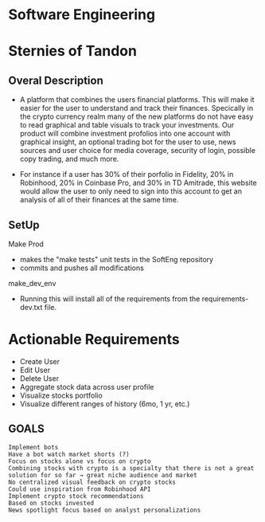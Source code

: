 # Software Engineering

# Sternies of Tandon

## Overal Description

  - A platform that combines the users financial platforms. This will make it easier for the user to understand and track their finances. Specically in the crypto currency realm many of the new platforms do not have easy to read graphical and table visuals to track your investments. Our product will combine investment profolios into one account with graphical insight, an optional trading bot for the user to use, news sources and user choice for media coverage, security of login, possible copy trading, and much more. 

  - For instance if a user has 30% of their porfolio in Fidelity, 20% in Robinhood, 20% in Coinbase Pro, and 30% in TD Amitrade, this website would allow the user to only need to sign into this account to get an analysis of all of their finances at the same time. 

## SetUp 

  Make Prod
  - makes the "make tests" unit tests in the SoftEng repository
  - commits and pushes all modifications

  make_dev_env
  - Running this will install all of the requirements from the requirements-dev.txt file.

# Actionable Requirements
  - Create User
  - Edit User
  - Delete User
  - Aggregate stock data across user profile
  - Visualize stocks portfolio
  - Visualize different ranges of history (6mo, 1 yr, etc.)

## GOALS

    Implement bots
    Have a bot watch market shorts (?)
    Focus on stocks alone vs focus on crypto
    Combining stocks with crypto is a specialty that there is not a great solution for so far → great niche audience and market
    No centralized visual feedback on crypto stocks
    Could use inspiration from Robinhood API
    Implement crypto stock recommendations
    Based on stocks invested
    News spotlight focus based on analyst personalizations
